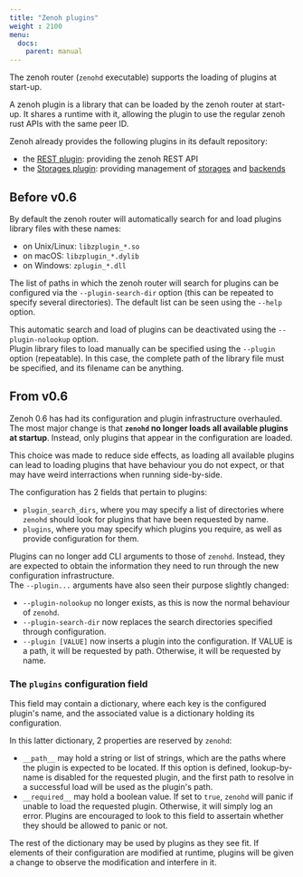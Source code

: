 ```yaml
---
title: "Zenoh plugins"
weight : 2100
menu:
  docs:
    parent: manual
---
```


The zenoh router (`zenohd` executable) supports the loading of plugins at start-up.

A zenoh plugin is a library that can be loaded by the zenoh router at start-up. It shares a runtime with it, allowing the plugin to use the regular zenoh rust APIs with the same peer ID.

Zenoh already provides the following plugins in its default repository:
 - the [REST plugin](../plugin-http): providing the zenoh REST API
 - the [Storages plugin](../plugin-storages): providing management of [storages](../abstractions#storage) and [backends](../abstractions#backend)

## Before v0.6
By default the zenoh router will automatically search for and load plugins library files with these names:
 - on Unix/Linux: `libzplugin_*.so`
 - on macOS: `libzplugin_*.dylib`
 - on Windows: `zplugin_*.dll`

The list of paths in which the zenoh router will search for plugins can be configured via the `--plugin-search-dir` option (this can be repeated to specify several directories). The default list can be seen using the `--help` option.

This automatic search and load of plugins can be deactivated using the `--plugin-nolookup` option.  
Plugin library files to load manually can be specified using the `--plugin` option (repeatable). In this case, the complete path of the library file must be specified, and its filename can be anything.

## From v0.6 
Zenoh 0.6 has had its configuration and plugin infrastructure overhauled. The most major change is that **`zenohd` no longer loads all available plugins at startup**. Instead, only plugins that appear in the configuration are loaded.

This choice was made to reduce side effects, as loading all available plugins can lead to loading plugins that have behaviour you do not expect, or that may have weird interractions when running side-by-side.

The configuration has 2 fields that pertain to plugins:
* `plugin_search_dirs`, where you may specify a list of directories where `zenohd` should look for plugins that have been requested by name.
* `plugins`, where you may specify which plugins you require, as well as provide configuration for them.

Plugins can no longer add CLI arguments to those of `zenohd`. Instead, they are expected to obtain the information they need to run through the new configuration infrastructure.  
The `--plugin...` arguments have also seen their purpose slightly changed:
* `--plugin-nolookup` no longer exists, as this is now the normal behaviour of `zenohd`.
* `--plugin-search-dir` now replaces the search directories specified through configuration.
* `--plugin [VALUE]` now inserts a plugin into the configuration. If VALUE is a path, it will be requested by path. Otherwise, it will be requested by name.

### The `plugins` configuration field
This field may contain a dictionary, where each key is the configured plugin's name, and the associated value is a dictionary holding its configuration.

In this latter dictionary, 2 properties are reserved by `zenohd`:
* `__path__` may hold a string or list of strings, which are the paths where the plugin is expected to be located. If this option is defined, lookup-by-name is disabled for the requested plugin, and the first path to resolve in a successful load will be used as the plugin's path.
* `__required__` may hold a boolean value. If set to `true`, `zenohd` will panic if unable to load the requested plugin. Otherwise, it will simply log an error. Plugins are encouraged to look to this field to assertain whether they should be allowed to panic or not.

The rest of the dictionary may be used by plugins as they see fit. If elements of their configuration are modified at runtime, plugins will be given a change to observe the modification and interfere in it.